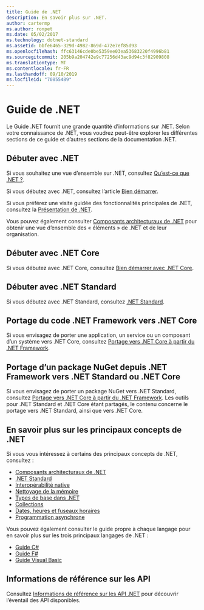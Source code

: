 ```yaml
---
title: Guide de .NET
description: En savoir plus sur .NET.
author: cartermp
ms.author: ronpet
ms.date: 05/02/2017
ms.technology: dotnet-standard
ms.assetid: bbfe6465-329d-4982-869d-472e7ef85d93
ms.openlocfilehash: ffc63146cde0be5359ee03ea53683220f4996b81
ms.sourcegitcommit: 205b9a204742e9c77256d43ac9d94c3f82909808
ms.translationtype: MT
ms.contentlocale: fr-FR
ms.lasthandoff: 09/10/2019
ms.locfileid: "70855489"
---
```

# <a name="net-guide"></a>Guide de .NET

Le Guide .NET fournit une grande quantité d’informations sur .NET.  Selon votre connaissance de .NET, vous voudrez peut-être explorer les différentes sections de ce guide et d’autres sections de la documentation .NET.

## <a name="new-to-net"></a>Débuter avec .NET

Si vous souhaitez une vue d’ensemble sur .NET, consultez [Qu’est-ce que .NET ?](https://dotnet.microsoft.com/learn/dotnet/what-is-dotnet).

Si vous débutez avec .NET, consultez l’article [Bien démarrer](get-started.md).

Si vous préférez une visite guidée des fonctionnalités principales de .NET, consultez la [Présentation de .NET](tour.md).

Vous pouvez également consulter [Composants architecturaux de .NET](components.md) pour obtenir une vue d’ensemble des « éléments » de .NET et de leur organisation.

## <a name="new-to-net-core"></a>Débuter avec .NET Core

Si vous débutez avec .NET Core, consultez [Bien démarrer avec .NET Core](../core/get-started.md).

## <a name="new-to-net-standard"></a>Débuter avec .NET Standard

Si vous débutez avec .NET Standard, consultez [.NET Standard](net-standard.md).

## <a name="porting-net-framework-code-to-net-core"></a>Portage du code .NET Framework vers .NET Core

Si vous envisagez de porter une application, un service ou un composant d’un système vers .NET Core, consultez [Portage vers .NET Core à partir du .NET Framework](../core/porting/index.md).

## <a name="porting-a-nuget-package-from-net-framework-to-net-standard-or-net-core"></a>Portage d’un package NuGet depuis .NET Framework vers .NET Standard ou .NET Core

Si vous envisagez de porter un package NuGet vers .NET Standard, consultez [Portage vers .NET Core à partir du .NET Framework](../core/porting/index.md).  Les outils pour .NET Standard et .NET Core étant partagés, le contenu concerne le portage vers .NET Standard, ainsi que vers .NET Core.

## <a name="interested-in-major-net-concepts"></a>En savoir plus sur les principaux concepts de .NET

Si vous vous intéressez à certains des principaux concepts de .NET, consultez :

* [Composants architecturaux de .NET](components.md)
* [.NET Standard](net-standard.md)
* [Interopérabilité native](native-interop/index.md)
* [Nettoyage de la mémoire](garbagecollection/index.md)
* [Types de base dans .NET](base-types/index.md)
* [Collections](collections/index.md)
* [Dates, heures et fuseaux horaires](datetime/index.md)
* [Programmation asynchrone](async.md)

Vous pouvez également consulter le guide propre à chaque langage pour en savoir plus sur les trois principaux langages de .NET :

* [Guide C#](../csharp/index.md)
* [Guide F#](../fsharp/index.md)
* [Guide Visual Basic](../visual-basic/index.md)

## <a name="api-reference"></a>Informations de référence sur les API

Consultez [Informations de référence sur les API .NET](../../api/index.md) pour découvrir l’éventail des API disponibles.
